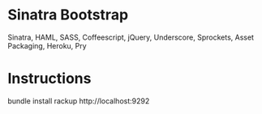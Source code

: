 # Sinatra Bootstrap

Sinatra, HAML, SASS, Coffeescript, jQuery, Underscore, Sprockets, Asset Packaging, Heroku, Pry

# Instructions

bundle install
rackup
http://localhost:9292

